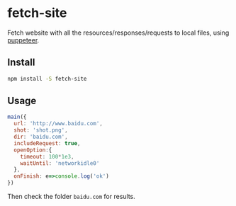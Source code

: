 # fetch-site
Fetch website with all the resources/responses/requests to local files, using [puppeteer](https://github.com/GoogleChrome/puppeteer/).

## Install

```sh
npm install -S fetch-site
```

## Usage

```js
main({
  url: 'http://www.baidu.com',
  shot: 'shot.png',
  dir: 'baidu.com',
  includeRequest: true,
  openOption:{
    timeout: 100*1e3,
    waitUntil: 'networkidle0'
  },
  onFinish: e=>console.log('ok')
})
```

Then check the folder `baidu.com` for results.

